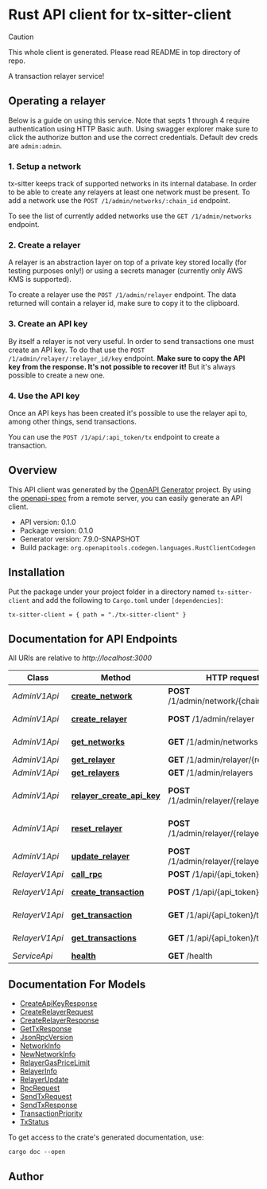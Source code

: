 # Rust API client for tx-sitter-client

> [!CAUTION]
> This whole client is generated. Please read README in top directory of repo.

A transaction relayer service!

## Operating a relayer
Below is a guide on using this service. Note that septs 1 through 4 require authentication using HTTP Basic auth. Using swagger explorer make sure to click the authorize button and use the correct credentials. Default dev creds are `admin:admin`.

### 1. Setup a network
tx-sitter keeps track of supported networks in its internal database. In order to be able to create any relayers at least one network must be present. To add a network use the `POST /1/admin/networks/:chain_id` endpoint.

To see the list of currently added networks use the `GET /1/admin/networks` endpoint.

### 2. Create a relayer
A relayer is an abstraction layer on top of a private key stored locally (for testing purposes only!) or using a secrets manager (currently only AWS KMS is supported).

To create a relayer use the `POST /1/admin/relayer` endpoint. The data returned will contain a relayer id, make sure to copy it to the clipboard.

### 3. Create an API key
By itself a relayer is not very useful. In order to send transactions one must create an API key. To do that use the `POST /1/admin/relayer/:relayer_id/key` endpoint. **Make sure to copy the API key from the response. It's not possible to recover it!** But it's always possible to create a new one.

### 4. Use the API key
Once an API keys has been created it's possible to use the relayer api to, among other things, send transactions.

You can use the `POST /1/api/:api_token/tx` endpoint to create a transaction.



## Overview

This API client was generated by the [OpenAPI Generator](https://openapi-generator.tech) project.  By using the [openapi-spec](https://openapis.org) from a remote server, you can easily generate an API client.

- API version: 0.1.0
- Package version: 0.1.0
- Generator version: 7.9.0-SNAPSHOT
- Build package: `org.openapitools.codegen.languages.RustClientCodegen`

## Installation

Put the package under your project folder in a directory named `tx-sitter-client` and add the following to `Cargo.toml` under `[dependencies]`:

```
tx-sitter-client = { path = "./tx-sitter-client" }
```

## Documentation for API Endpoints

All URIs are relative to *http://localhost:3000*

Class | Method | HTTP request | Description
------------ | ------------- | ------------- | -------------
*AdminV1Api* | [**create_network**](docs/AdminV1Api.md#create_network) | **POST** /1/admin/network/{chain_id} | Create Network
*AdminV1Api* | [**create_relayer**](docs/AdminV1Api.md#create_relayer) | **POST** /1/admin/relayer | Create Relayer
*AdminV1Api* | [**get_networks**](docs/AdminV1Api.md#get_networks) | **GET** /1/admin/networks | Get Networks
*AdminV1Api* | [**get_relayer**](docs/AdminV1Api.md#get_relayer) | **GET** /1/admin/relayer/{relayer_id} | Get Relayer
*AdminV1Api* | [**get_relayers**](docs/AdminV1Api.md#get_relayers) | **GET** /1/admin/relayers | Get Relayers
*AdminV1Api* | [**relayer_create_api_key**](docs/AdminV1Api.md#relayer_create_api_key) | **POST** /1/admin/relayer/{relayer_id}/key | Create Relayer API Key
*AdminV1Api* | [**reset_relayer**](docs/AdminV1Api.md#reset_relayer) | **POST** /1/admin/relayer/{relayer_id}/reset | Reset Relayer transactions
*AdminV1Api* | [**update_relayer**](docs/AdminV1Api.md#update_relayer) | **POST** /1/admin/relayer/{relayer_id} | Update Relayer
*RelayerV1Api* | [**call_rpc**](docs/RelayerV1Api.md#call_rpc) | **POST** /1/api/{api_token}/rpc | Relayer RPC
*RelayerV1Api* | [**create_transaction**](docs/RelayerV1Api.md#create_transaction) | **POST** /1/api/{api_token}/tx | Send Transaction
*RelayerV1Api* | [**get_transaction**](docs/RelayerV1Api.md#get_transaction) | **GET** /1/api/{api_token}/tx/{tx_id} | Get Transaction
*RelayerV1Api* | [**get_transactions**](docs/RelayerV1Api.md#get_transactions) | **GET** /1/api/{api_token}/txs | Get Transactions
*ServiceApi* | [**health**](docs/ServiceApi.md#health) | **GET** /health | Health


## Documentation For Models

 - [CreateApiKeyResponse](docs/CreateApiKeyResponse.md)
 - [CreateRelayerRequest](docs/CreateRelayerRequest.md)
 - [CreateRelayerResponse](docs/CreateRelayerResponse.md)
 - [GetTxResponse](docs/GetTxResponse.md)
 - [JsonRpcVersion](docs/JsonRpcVersion.md)
 - [NetworkInfo](docs/NetworkInfo.md)
 - [NewNetworkInfo](docs/NewNetworkInfo.md)
 - [RelayerGasPriceLimit](docs/RelayerGasPriceLimit.md)
 - [RelayerInfo](docs/RelayerInfo.md)
 - [RelayerUpdate](docs/RelayerUpdate.md)
 - [RpcRequest](docs/RpcRequest.md)
 - [SendTxRequest](docs/SendTxRequest.md)
 - [SendTxResponse](docs/SendTxResponse.md)
 - [TransactionPriority](docs/TransactionPriority.md)
 - [TxStatus](docs/TxStatus.md)


To get access to the crate's generated documentation, use:

```
cargo doc --open
```

## Author



